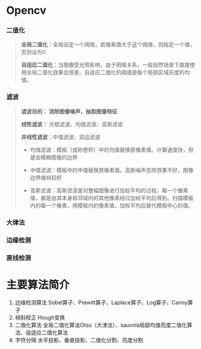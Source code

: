 # Opencv

### 二值化

> **全局二值化**：全局设定一个阈值，若像素值大于这个阈值，则指定一个值，否则设为0
>
> **自适应二值化**：当图像受光照影响，由于明暗关系，一般自然场景下直接使用全局二值化效果会很差。自适应二值化的阈值是每个局部区域灰度的均值。

### 滤波

> **滤波目的： 消除图像噪声，抽取图像特征**
>
> **线性滤波：** 方框滤波、均值滤波、高斯滤波 
>
> **非线性滤波**：中值滤波、双边滤波
>
> - 均值滤波：模板（或称卷积）中的均值替换原像素值。计算速度快，但是会模糊图像的边界
>
> - 中值滤波：模板中的中值替换原像素值。高斯噪声去除效果不好，图像边界维持较好
>
> - 高斯滤波：高斯滤波是对整幅图像进行加权平均的过程，每一个像素值，都是由其本身和邻域内的其他像素经过加权平均后得到。扫描模板内的每一个像素，用模板内的像素值，加权平均后替代模板中心的值。

### 大律法

### 边缘检测

### 直线检测



# 主要算法简介

1. 边缘检测算法
Sobel算子、Prewitt算子、Laplace算子、Log算子、Canny算子
2. 倾斜校正
Hough变换
3. 二值化算法
全局二值化算法Otsu（大津法）、sauvola局部均值亮度二值化算法、自适应二值化算法
4. 字符分隔
水平投影、垂直投影、二值化分割、亮度分割

